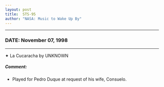 ```yaml
---
layout: post
title:  STS-95
author: "NASA: Music to Wake Up By"
---
```


----
### DATE: November 07, 1998
----
✦ La Cucaracha by UNKNOWN

##### Comment:
* Played for Pedro Duque at request of his wife, Consuelo.
